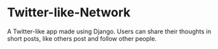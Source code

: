 # Twitter-like-Network
A Twitter-like app made using Django. Users can share their thoughts in short posts, like others post and follow other people.
